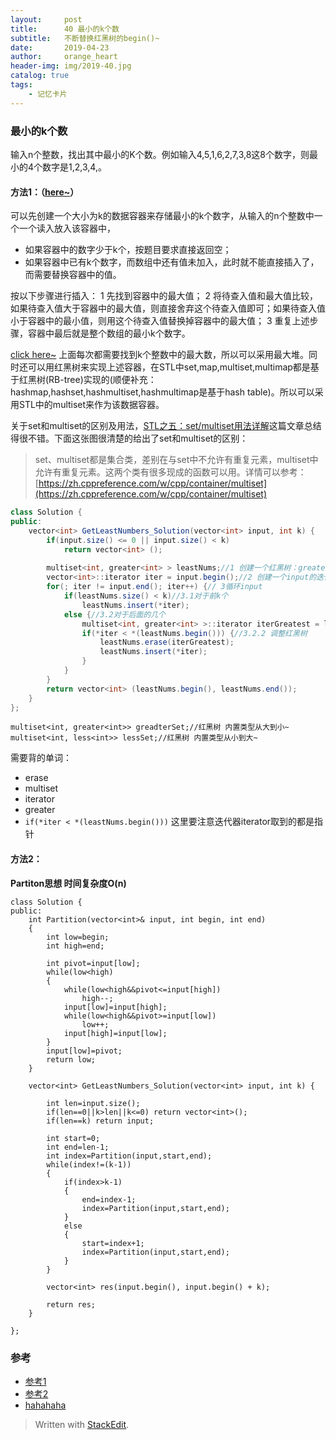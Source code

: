 ```yaml
---
layout:     post
title:      40 最小的k个数
subtitle:   不断替换红黑树的begin()~
date:       2019-04-23
author:     orange_heart
header-img: img/2019-40.jpg
catalog: true
tags:
    - 记忆卡片
---
```

### 最小的k个数

输入n个整数，找出其中最小的K个数。例如输入4,5,1,6,2,7,3,8这8个数字，则最小的4个数字是1,2,3,4,。

#### 方法1：（[here~](https://blog.csdn.net/shakespeare001/article/details/51280814)）[](https://aydove.github.io/2019/04/23/40-%E6%9C%80%E5%B0%8F%E7%9A%84k%E4%B8%AA%E6%95%B0/#%E6%96%B9%E6%B3%951here)

可以先创建一个大小为k的数据容器来存储最小的k个数字，从输入的n个整数中一个一个读入放入该容器中，

-   如果容器中的数字少于k个，按题目要求直接返回空；
-   如果容器中已有k个数字，而数组中还有值未加入，此时就不能直接插入了，而需要替换容器中的值。

按以下步骤进行插入： 1 先找到容器中的最大值； 2 将待查入值和最大值比较，如果待查入值大于容器中的最大值，则直接舍弃这个待查入值即可；如果待查入值小于容器中的最小值，则用这个待查入值替换掉容器中的最大值； 3 重复上述步骤，容器中最后就是整个数组的最小k个数字。

[click here~](https://yongyuan.name/blog/find-the-smallest-k-numbers.html)  上面每次都需要找到k个整数中的最大数，所以可以采用最大堆。同时还可以用红黑树来实现上述容器，在STL中set,map,multiset,multimap都是基于红黑树(RB-tree)实现的(顺便补充：hashmap,hashset,hashmultiset,hashmultimap是基于hash table)。所以可以采用STL中的multiset来作为该数据容器。

关于set和multiset的区别及用法，[STL之五：set/multiset用法详解](http://blog.csdn.net/longshengguoji/article/details/8546286)这篇文章总结得很不错。下面这张图很清楚的给出了set和multiset的区别：

> set、multiset都是集合类，差别在与set中不允许有重复元素，multiset中允许有重复元素。这两个类有很多现成的函数可以用。详情可以参考：[https://zh.cppreference.com/w/cpp/container/multiset](https://zh.cppreference.com/w/cpp/container/multiset)

```java
class Solution {
public:
    vector<int> GetLeastNumbers_Solution(vector<int> input, int k) {
        if(input.size() <= 0 || input.size() < k) 
            return vector<int> ();
         
        multiset<int, greater<int> > leastNums;//1 创建一个红黑树：greater<int>：内置类型从大到小  
        vector<int>::iterator iter = input.begin();//2 创建一个input的迭代器  
        for(; iter != input.end(); iter++) {// 3循环input  
            if(leastNums.size() < k)//3.1对于前k个  
                leastNums.insert(*iter);
            else {//3.2对于后面的几个  
                multiset<int, greater<int> >::iterator iterGreatest = leastNums.begin();//3.2.1创建一个红黑树的迭代器  
                if(*iter < *(leastNums.begin())) {//3.2.2 调整红黑树  
                    leastNums.erase(iterGreatest);
                    leastNums.insert(*iter);
                }
            }
        }
        return vector<int> (leastNums.begin(), leastNums.end());
    }
};

```

```
multiset<int, greater<int>> greadterSet;//红黑树 内置类型从大到小~
multiset<int, less<int>> lessSet;//红黑树 内置类型从小到大~

```

需要背的单词：


-   erase
-   multiset
-   iterator
-   greater
-   `if(*iter < *(leastNums.begin()))` 这里要注意迭代器iterator取到的都是指针

#### 方法2：[](https://aydove.github.io/2019/04/23/40-%E6%9C%80%E5%B0%8F%E7%9A%84k%E4%B8%AA%E6%95%B0/#%E6%96%B9%E6%B3%952)

**Partiton思想 时间复杂度O(n)**

```objk
class Solution {
public:
    int Partition(vector<int>& input, int begin, int end)
    {
        int low=begin;
        int high=end;
         
        int pivot=input[low];
        while(low<high)
        {
            while(low<high&&pivot<=input[high])
                high--;
            input[low]=input[high];
            while(low<high&&pivot>=input[low])
                low++;
            input[high]=input[low];
        }
        input[low]=pivot;
        return low;
    }
     
    vector<int> GetLeastNumbers_Solution(vector<int> input, int k) {
         
        int len=input.size();
        if(len==0||k>len||k<=0) return vector<int>();
        if(len==k) return input;
         
        int start=0;
        int end=len-1;
        int index=Partition(input,start,end);
        while(index!=(k-1))
        {
            if(index>k-1)
            {
                end=index-1;
                index=Partition(input,start,end);
            }
            else
            {
                start=index+1;
                index=Partition(input,start,end);
            }
        }
         
        vector<int> res(input.begin(), input.begin() + k);
         
        return res;
    }
 
};

```

### 参考[](https://aydove.github.io/2019/04/23/40-%E6%9C%80%E5%B0%8F%E7%9A%84k%E4%B8%AA%E6%95%B0/#%E5%8F%82%E8%80%83)

-   [参考1](https://github.com/zhedahht/CodingInterviewChinese2)
-   [参考2](https://github.com/gatieme/CodingInterviews)
-   [hahahaha](https://www.nowcoder.com/practice/6a296eb82cf844ca8539b57c23e6e9bf?tpId=13&tqId=11182&tPage=2&rp=1&ru=/ta/coding-interviews&qru=/ta/coding-interviews/question-ranking)

> Written with  [StackEdit](https://stackedit.io/).
<!--stackedit_data:
eyJoaXN0b3J5IjpbLTEyMDY2NzA0MDYsNzY3NjcyMzMyLC0xMT
k3ODg3NDk3LC03MDg0MzA5NzMsMTk0OTk5MTY5Nl19
-->